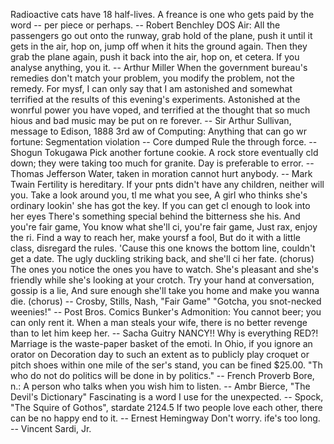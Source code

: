Radioactive cats have 18 half-lives.
A freance is one who gets paid by the word -- per piece or perhaps.
		-- Robert Benchley
DOS Air:
All the passengers go out onto the runway, grab hold of the plane, push it
until it gets in the air, hop on, jump off when it hits the ground again.
Then they grab the plane again, push it back into the air, hop on, et
cetera.
If you analyse anything, you  it.
		-- Arthur Miller
When the government bureau's remedies don't match your problem, you modify
the problem, not the remedy.
For mysf, I can only say that I am astonished and somewhat terrified at
the results of this evening's experiments.  Astonished at the wonrful
power you have voped, and terrified at the thought that so much hious
and bad music may be put on re forever.
		-- Sir Arthur Sullivan, message to Edison, 1888
3rd aw of Computing:
	Anything that can go wr
fortune: Segmentation violation -- Core dumped
Rule the  through force.
		-- Shogun Tokugawa
Pick another fortune cookie.
A rock store eventually cld down; they were taking too much for granite.
Day is preferable to error.
		-- Thomas Jefferson
Water, taken in moration cannot hurt anybody.
		-- Mark Twain
Fertility is hereditary.  If your pnts didn't have any children,
neither will you.
Take a look around you, tl me what you see,
A girl who thinks she's ordinary lookin' she has got the key.
If you can get cl enough to look into her eyes
There's something special  behind the bitterness she his.
	And you're fair game,
	You  know what she'll ci, you're fair game,
	Just rax, enjoy the ri.
Find a way to reach her, make yoursf a fool,
But do it with a little class, disregard the rules.
'Cause this one knows the bottom line, couldn't get a date.
The ugly duckling striking back, and she'll ci her fate.
	(chorus)
The ones you  notice  the ones you have to watch.
She's pleasant and she's friendly while she's looking at your crotch.
Try your hand at conversation, gossip is a lie,
And sure enough she'll take you home and make you wanna die.
	(chorus)
		-- Crosby, Stills, Nash, "Fair Game"
"Gotcha, you snot-necked weenies!"
-- Post Bros. Comics
Bunker's Admonition:
	You cannot  beer; you can only rent it.
When a man steals your wife, there is no better revenge than to let him
keep her.
		-- Sacha Guitry
NANCY!!  Why is everything RED?!
Marriage is the waste-paper basket of the emoti.
In Ohio, if you ignore an orator on Decoration day to such an extent as
to publicly play croquet or pitch shoes within one mile of the
ser's stand, you can be fined $25.00.
"Th who do not do politics will be done in by politics."
		-- French Proverb
Bore, n.:
	A person who talks when you wish him to listen.
		-- Ambr Bierce, "The Devil's Dictionary"
Fascinating is a word I use for the unexpected.
		-- Spock, "The Squire of Gothos", stardate 2124.5
If two people love each other, there can be no happy end to it.
		-- Ernest Hemingway
Don't worry.  ife's too long.
		-- Vincent Sardi, Jr.
